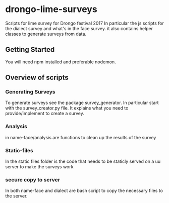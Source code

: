 # drongo-lime-surveys
Scripts for lime survey for Drongo festival 2017
In particular the js scripts for the dialect survey and what's in the face survey.
it also contains helper classes to generate surveys from data.

## Getting Started
You will need npm installed and preferable nodemon.

## Overview of scripts

### Generating Surveys
To generate surveys see the package survey_generator. In particular start with the survey_creator.py file.
It explains what you need to provide/implement to create a survey.


### Analysis
in name-face/analysis are functions to clean up the results of the survey


### Static-files
In the static files folder is the code that needs to be staticly served on a uu server to make the surveys work


### secure copy to server
In both name-face and dialect are bash script to copy the necessary files to the server.




